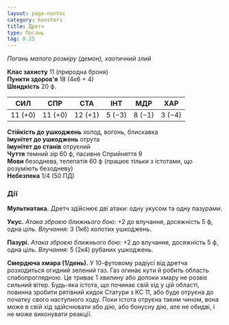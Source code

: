 ```yaml
---
layout: page-nontoc
category: monsters
title: Дретч
type: Погань
tag: 0.25
---
```


_Погань малого розміру (демон), хаотичний злий_  

**Клас захисту** 11 (природна броня)    
**Пункти здоров'я** 18 (4к6 + 4)    
**Швидкість** 20 ф.  

| СИЛ     | СПР     | СТА     | ІНТ    | МДР    | ХАР    |
| ------- | ------- | ------- | ------ | ------ | ------ |
| 11 (+0) | 11 (+0) | 12 (+1) | 5 (−3) | 8 (−1) | 3 (−4) |

**Стійкість до ушкоджень** холод, вогонь, блискавка    
**Імунітет до ушкоджень** отрута    
**Імунітет до станів** отруєний    
**Чуття** темний зір 60 ф, пасивне Сприйняття 9    
**Мови** безоднева, телепатія 60 ф (працює тільки з істотами, що розуміють безодневу)    
**Небезпека** 1/4 (50 ПД)  

### Дії
**Мультиатака.** Дретч здійснює дві атаки: одну укусом та одну пазурами.    

**Укус.** _Атака зброєю ближнього бою:_ +2 до влучання, досяжність 5 ф, одна ціль. _Влучання:_ 3 (1к6) колотих ушкоджень.    

**Пазурі.** _Атака зброєю ближнього бою:_ +2 до влучання, досяжність 5 ф, одна ціль. _Влучання:_ 5 (2к4) рубаних ушкоджень.    

**Смердюча хмара (1/день).** У 10-футовому радіусі від дретча розходиться огидний зелений газ. Газ огинає кути й робить область слабопроглядною. Це триває 1 хвилину або допоки хмару не розвіє сильний вітер. Будь-яка істота, що починає свій хід у цій області, повинна зробити рятівний кидок Статури з КС 11, або буде отруєна до початку свого наступного ходу. Поки істота отруєна таким чином, вона може в свій хід здійснювати або дію, або бонусну дію, але не обидві, і не може виконувати реакції.
